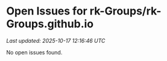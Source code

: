 # Open Issues for rk-Groups/rk-Groups.github.io

*Last updated: 2025-10-17 12:16:46 UTC*

No open issues found.
